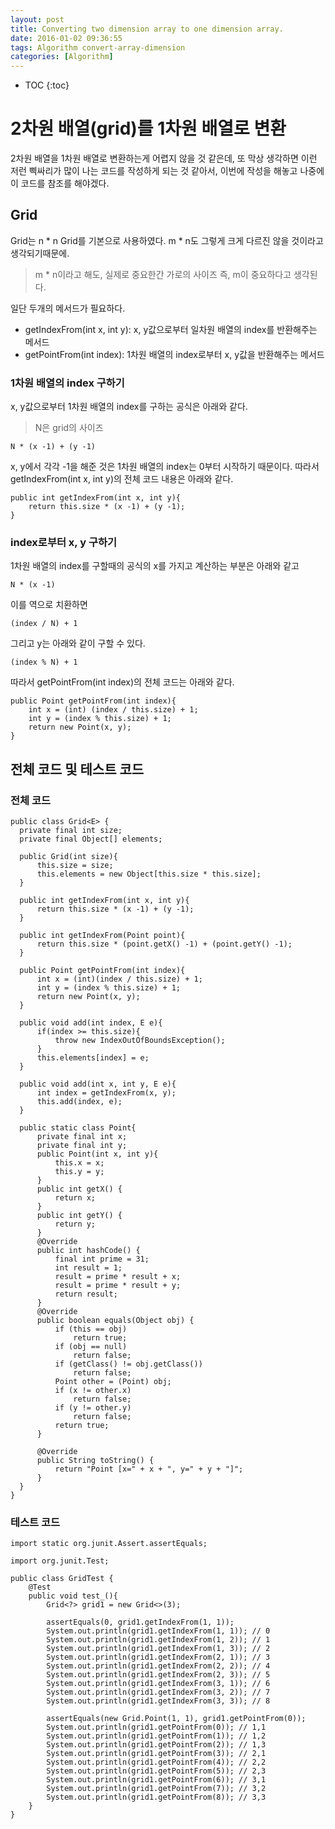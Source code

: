 ```yaml
---
layout: post
title: Converting two dimension array to one dimension array.
date: 2016-01-02 09:36:55
tags: Algorithm convert-array-dimension
categories: [Algorithm]
---
```


* TOC
{:toc}

# 2차원 배열(grid)를 1차원 배열로 변환
2차원 배열을 1차원 배열로 변환하는게 어렵지 않을 것 같은데, 또 막상 생각하면 이런 저런 삑싸리가 많이 나는 코드를 작성하게 되는 것 같아서, 이번에 작성을 해놓고 나중에 이 코드를 참조를 해야겠다.

## Grid
Grid는 n \* n Grid를 기본으로 사용하였다. m \* n도 그렇게 크게 다르진 않을 것이라고 생각되기때문에.
> m \* n이라고 해도, 실제로 중요한간 가로의 사이즈 즉, m이 중요하다고 생각된다.

일단 두개의 메서드가 필요하다.
* getIndexFrom(int x, int y): x, y값으로부터 일차원 배열의 index를 반환해주는 메서드
* getPointFrom(int index): 1차원 배열의 index로부터 x, y값을 반환해주는 메서드

### 1차원 배열의 index 구하기
x, y값으로부터 1차원 배열의 index를 구하는 공식은 아래와 같다.
> N은 grid의 사이즈

```
N * (x -1) + (y -1)
```

x, y에서 각각 -1을 해준 것은 1차원 배열의 index는 0부터 시작하기 때문이다. 따라서 getIndexFrom(int x, int y)의 전체 코드 내용은 아래와 같다.

```
public int getIndexFrom(int x, int y){
    return this.size * (x -1) + (y -1);
}

```

### index로부터 x, y 구하기
1차원 배열의 index를 구할때의 공식의 x를 가지고 계산하는 부분은 아래와 같고

```
N * (x -1)
```

이를 역으로 치환하면

```
(index / N) + 1
```

그리고 y는 아래와 같이 구할 수 있다.

```
(index % N) + 1
```

따라서 getPointFrom(int index)의 전체 코드는 아래와 같다.

```
public Point getPointFrom(int index){
    int x = (int) (index / this.size) + 1;
    int y = (index % this.size) + 1;
    return new Point(x, y);
}
```

## 전체 코드 및 테스트 코드
### 전체 코드

```
public class Grid<E> {
  private final int size;
  private final Object[] elements;

  public Grid(int size){
      this.size = size;
      this.elements = new Object[this.size * this.size];
  }

  public int getIndexFrom(int x, int y){
      return this.size * (x -1) + (y -1);
  }

  public int getIndexFrom(Point point){
      return this.size * (point.getX() -1) + (point.getY() -1);
  }

  public Point getPointFrom(int index){
      int x = (int)(index / this.size) + 1;
      int y = (index % this.size) + 1;
      return new Point(x, y);
  }

  public void add(int index, E e){
      if(index >= this.size){
          throw new IndexOutOfBoundsException();
      }
      this.elements[index] = e;
  }

  public void add(int x, int y, E e){
      int index = getIndexFrom(x, y);
      this.add(index, e);
  }

  public static class Point{
      private final int x;
      private final int y;
      public Point(int x, int y){
          this.x = x;
          this.y = y;
      }
      public int getX() {
          return x;
      }
      public int getY() {
          return y;
      }
      @Override
      public int hashCode() {
          final int prime = 31;
          int result = 1;
          result = prime * result + x;
          result = prime * result + y;
          return result;
      }
      @Override
      public boolean equals(Object obj) {
          if (this == obj)
              return true;
          if (obj == null)
              return false;
          if (getClass() != obj.getClass())
              return false;
          Point other = (Point) obj;
          if (x != other.x)
              return false;
          if (y != other.y)
              return false;
          return true;
      }

      @Override
      public String toString() {
          return "Point [x=" + x + ", y=" + y + "]";
      }
  }
}
```

### 테스트 코드

```
import static org.junit.Assert.assertEquals;

import org.junit.Test;

public class GridTest {
    @Test
    public void test_(){
        Grid<?> grid1 = new Grid<>(3);

        assertEquals(0, grid1.getIndexFrom(1, 1));
        System.out.println(grid1.getIndexFrom(1, 1)); // 0
        System.out.println(grid1.getIndexFrom(1, 2)); // 1
        System.out.println(grid1.getIndexFrom(1, 3)); // 2
        System.out.println(grid1.getIndexFrom(2, 1)); // 3
        System.out.println(grid1.getIndexFrom(2, 2)); // 4
        System.out.println(grid1.getIndexFrom(2, 3)); // 5
        System.out.println(grid1.getIndexFrom(3, 1)); // 6
        System.out.println(grid1.getIndexFrom(3, 2)); // 7
        System.out.println(grid1.getIndexFrom(3, 3)); // 8

        assertEquals(new Grid.Point(1, 1), grid1.getPointFrom(0));
        System.out.println(grid1.getPointFrom(0)); // 1,1
        System.out.println(grid1.getPointFrom(1)); // 1,2
        System.out.println(grid1.getPointFrom(2)); // 1,3
        System.out.println(grid1.getPointFrom(3)); // 2,1
        System.out.println(grid1.getPointFrom(4)); // 2,2
        System.out.println(grid1.getPointFrom(5)); // 2,3
        System.out.println(grid1.getPointFrom(6)); // 3,1
        System.out.println(grid1.getPointFrom(7)); // 3,2
        System.out.println(grid1.getPointFrom(8)); // 3,3
    }
}
```
